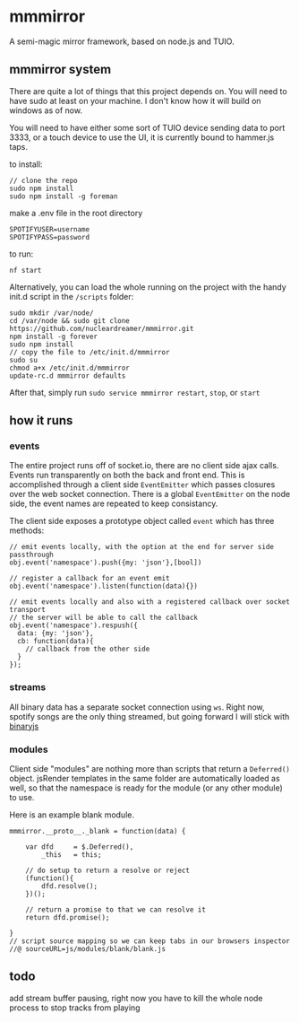 mmmirror
======

A semi-magic mirror framework, based on node.js and TUIO.

mmmirror system
------

There are quite a lot of things that this project depends on. You will need to have sudo at least on your machine. I don't know how it will build on windows as of now.

You will need to have either some sort of TUIO device sending data to port 3333, or a touch device to use the UI, it is currently bound to hammer.js taps.

to install:

    // clone the repo
    sudo npm install
    sudo npm install -g foreman
    
make a .env file in the root directory

    SPOTIFYUSER=username
    SPOTIFYPASS=password
    
to run:

    nf start 

Alternatively, you can load the whole running on the project with the handy init.d script in the `/scripts` folder:

    sudo mkdir /var/node/
    cd /var/node && sudo git clone https://github.com/nucleardreamer/mmmirror.git
    npm install -g forever
    sudo npm install
    // copy the file to /etc/init.d/mmmirror
    sudo su
    chmod a+x /etc/init.d/mmmirror
    update-rc.d mmmirror defaults

After that, simply run `sudo service mmmirror restart`, `stop`, or `start`

how it runs
------
### events
The entire project runs off of socket.io, there are no client side ajax calls. Events run transparently on both the back and front end. This is accomplished through a client side `EventEmitter` which passes closures over the web socket connection. There is a global `EventEmitter` on the node side, the event names are repeated to keep consistancy.

The client side exposes a prototype object called `event` which has three methods:

    // emit events locally, with the option at the end for server side passthrough
    obj.event('namespace').push({my: 'json'},[bool])
    
    // register a callback for an event emit
    obj.event('namespace').listen(function(data){})
    
    // emit events locally and also with a registered callback over socket transport
    // the server will be able to call the callback
    obj.event('namespace').respush({
      data: {my: 'json'},
      cb: function(data){
        // callback from the other side
      }
    });

### streams
All binary data has a separate socket connection using `ws`. Right now, spotify songs are the only thing streamed, but going forward I will stick with [binaryjs](https://github.com/binaryjs/binaryjs)

### modules
Client side "modules" are nothing more than scripts that return a `Deferred()` object. jsRender templates in the same folder are automatically loaded as well, so that the namespace is ready for the module (or any other module) to use.

Here is an example blank module.

    mmmirror.__proto__._blank = function(data) {
    
    	var dfd 	= $.Deferred(),
    		_this 	= this;
    	
    	// do setup to return a resolve or reject
    	(function(){
    		dfd.resolve();
    	})();
    	
    	// return a promise to that we can resolve it
    	return dfd.promise();
    
    }
    // script source mapping so we can keep tabs in our browsers inspector
    //@ sourceURL=js/modules/blank/blank.js



todo
------
add stream buffer pausing, right now you have to kill the whole node process to stop tracks from playing
